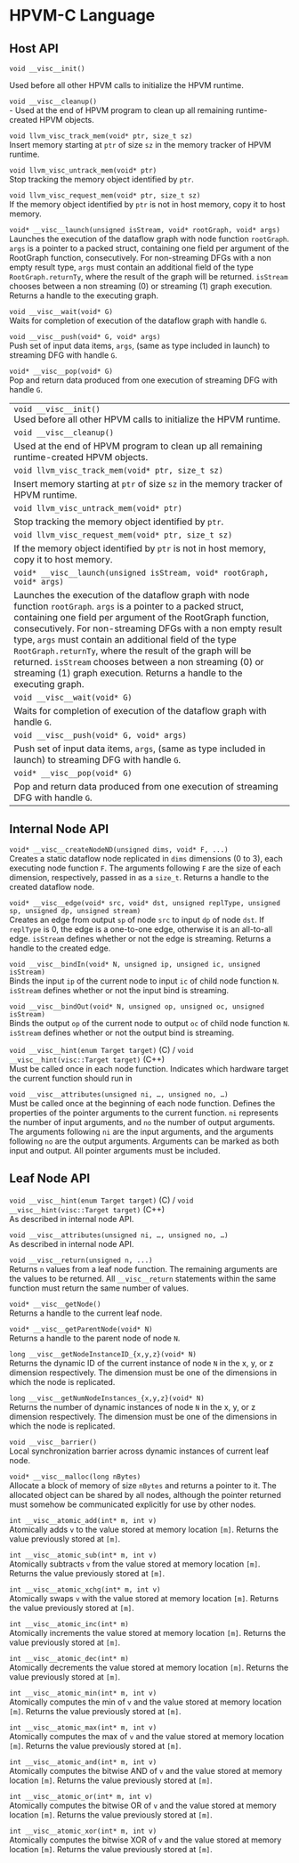 # HPVM-C Language

## Host API

    void __visc__init()
Used before all other HPVM calls to initialize the HPVM runtime.

```void __visc__cleanup()```  
    - Used at the end of HPVM program to clean up all remaining runtime-created HPVM objects.

```void llvm_visc_track_mem(void* ptr, size_t sz)```  
Insert memory starting at ```ptr``` of size ```sz``` in the memory tracker of HPVM runtime.

```void llvm_visc_untrack_mem(void* ptr)```  
Stop tracking the memory object identified by ```ptr```.

```void llvm_visc_request_mem(void* ptr, size_t sz)```  
If the memory object identified by ```ptr``` is not in host memory, copy it to host memory.

```void* __visc__launch(unsigned isStream, void* rootGraph, void* args)```  
Launches the execution of the dataflow graph with node function ```rootGraph```. ```args``` is a pointer to a packed struct, containing one field per argument of the RootGraph function, consecutively. For non-streaming DFGs with a non empty result type, ```args``` must contain an additional field of the type ```RootGraph.returnTy```, where the result of the graph will be returned. ```isStream``` chooses between a non streaming (0) or streaming (1) graph execution. Returns a handle to the executing graph.

```void __visc__wait(void* G)```  
Waits for completion of execution of the dataflow graph with handle ```G```.

```void __visc__push(void* G, void* args)```  
Push set of input data items, ```args```, (same as type included in launch) to streaming DFG with handle ```G```.

```void* __visc__pop(void* G)```  
Pop and return data produced from one execution of streaming DFG with handle ```G```. 

| |
| - |
|```void __visc__init()```<br>Used before all other HPVM calls to initialize the HPVM runtime.|
|```void __visc__cleanup()```|
|Used at the end of HPVM program to clean up all remaining runtime-created HPVM objects.|
|```void llvm_visc_track_mem(void* ptr, size_t sz)```|
|Insert memory starting at ```ptr``` of size ```sz``` in the memory tracker of HPVM runtime.|
|```void llvm_visc_untrack_mem(void* ptr)```|
|Stop tracking the memory object identified by ```ptr```.|
|```void llvm_visc_request_mem(void* ptr, size_t sz)```|
|If the memory object identified by ```ptr``` is not in host memory, copy it to host memory.|
|```void* __visc__launch(unsigned isStream, void* rootGraph, void* args)```|
|Launches the execution of the dataflow graph with node function ```rootGraph```. ```args``` is a pointer to a packed struct, containing one field per argument of the RootGraph function, consecutively. For non-streaming DFGs with a non empty result type, ```args``` must contain an additional field of the type ```RootGraph.returnTy```, where the result of the graph will be returned. ```isStream``` chooses between a non streaming (0) or streaming (1) graph execution. Returns a handle to the executing graph.|
|```void __visc__wait(void* G)```|
|Waits for completion of execution of the dataflow graph with handle ```G```.|
|```void __visc__push(void* G, void* args)```|
|Push set of input data items, ```args```, (same as type included in launch) to streaming DFG with handle ```G```.|
|```void* __visc__pop(void* G)```|
|Pop and return data produced from one execution of streaming DFG with handle ```G```.|

## Internal Node API

```void* __visc__createNodeND(unsigned dims, void* F, ...)```  
Creates a static dataflow node replicated in ```dims``` dimensions (0 to 3), each executing node function ```F```. The arguments following ```F``` are the size of each dimension, respectively, passed in as a ```size_t```. Returns a handle to the created dataflow node.

```void* __visc__edge(void* src, void* dst, unsigned replType, unsigned sp, unsigned dp, unsigned stream)```  
Creates an edge from output ```sp``` of node ```src``` to input ```dp``` of node ```dst```. If ```replType``` is 0, the edge is a one-to-one edge, otherwise it is an all-to-all edge. ```isStream``` defines whether or not the edge is streaming. Returns a handle to the created edge.

```void __visc__bindIn(void* N, unsigned ip, unsigned ic, unsigned isStream)```  
Binds the input ```ip``` of the current node to input ```ic``` of child node function ```N```. ```isStream``` defines whether or not the input bind is streaming.

```void __visc__bindOut(void* N, unsigned op, unsigned oc, unsigned isStream)```  
Binds the output ```op``` of the current node to output ```oc``` of child node function ```N```. ```isStream``` defines whether or not the output bind is streaming.

```void __visc__hint(enum Target target)``` (C\) / ```void __visc__hint(visc::Target target)``` (C++)  
Must be called once in each node function. Indicates which hardware target the current function should run in

```void __visc__attributes(unsigned ni, …, unsigned no, …)```  
Must be called once at the beginning of each node function. Defines the properties of the pointer arguments to the current function. ```ni``` represents the number of input arguments, and ```no``` the number of output arguments. The arguments following ```ni``` are the input arguments, and the arguments following ```no``` are the output arguments. Arguments can be marked as both input and output. All pointer arguments must be included.

## Leaf Node API
```void __visc__hint(enum Target target)``` (C\) / ```void __visc__hint(visc::Target target)``` (C++)  
As described in internal node API.

```void __visc__attributes(unsigned ni, …, unsigned no, …)```  
As described in internal node API.

```void __visc__return(unsigned n, ...)```  
Returns ```n``` values from a leaf node function. The remaining arguments are the values to be returned. All ```__visc__return``` statements within the same function must return the same number of values.

```void* __visc__getNode()```  
Returns a handle to the current leaf node.

```void* __visc__getParentNode(void* N)```  
Returns a handle to the parent node of node ```N```.

```long __visc__getNodeInstanceID_{x,y,z}(void* N)```  
Returns the dynamic ID of the current instance of node ```N``` in the x, y, or z dimension respectively. The dimension must be one of the dimensions in which the node is replicated.

```long __visc__getNumNodeInstances_{x,y,z}(void* N)```  
Returns the number of dynamic instances of node ```N``` in the x, y, or z dimension respectively. The dimension must be one of the dimensions in which the node is replicated.

```void __visc__barrier()```  
Local synchronization barrier across dynamic instances of current leaf node.

```void* __visc__malloc(long nBytes)```  
Allocate a block of memory of size ```nBytes``` and returns a pointer to it. The allocated object can be shared by all nodes, although the pointer returned must somehow be communicated explicitly for use by other nodes.

```int __visc__atomic_add(int* m, int v)```  
Atomically adds ```v``` to the value stored at memory location ```[m]```. Returns the value previously stored at ```[m]```.

```int __visc__atomic_sub(int* m, int v)```  
Atomically subtracts ```v``` from the value stored at memory location ```[m]```. Returns the value previously stored at ```[m]```.

```int __visc__atomic_xchg(int* m, int v)```  
Atomically swaps ```v``` with the value stored at memory location ```[m]```. Returns the value previously stored at ```[m]```.

```int __visc__atomic_inc(int* m)```  
Atomically increments the value stored at memory location ```[m]```. Returns the value previously stored at ```[m]```.

```int __visc__atomic_dec(int* m)```  
Atomically decrements the value stored at memory location ```[m]```. Returns the value previously stored at ```[m]```.

```int __visc__atomic_min(int* m, int v)```  
Atomically computes the min of ```v``` and the value stored at memory location ```[m]```. Returns the value previously stored at ```[m]```.

```int __visc__atomic_max(int* m, int v)```  
Atomically computes the max of ```v``` and the value stored at memory location ```[m]```. Returns the value previously stored at ```[m]```.

```int __visc__atomic_and(int* m, int v)```  
Atomically computes the bitwise AND of ```v``` and the value stored at memory location ```[m]```. Returns the value previously stored at ```[m]```.

```int __visc__atomic_or(int* m, int v)```  
Atomically computes the bitwise OR of ```v``` and the value stored at memory location ```[m]```. Returns the value previously stored at ```[m]```.

```int __visc__atomic_xor(int* m, int v)```  
Atomically computes the bitwise XOR of ```v``` and the value stored at memory location ```[m]```. Returns the value previously stored at ```[m]```.
